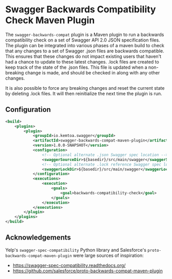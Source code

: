 # Swagger Backwards Compatibility Check Maven Plugin

The <code>swagger-backwards-compat</code> plugin is a Maven plugin to
run a backwards compatibility check on a set of Swagger API 2.0 JSON specification
files. The plugin can be integrated into various phases of a maven build to check 
that any changes to a set of Swagger .json files are backwards compatible.
This ensures that these changes do not impact existing users that haven't had a
chance to update to these latest changes. .lock files are created to keep
track of the state of the .json files. This file is updated when a non-breaking change
is made, and should be checked in along with any other changes.

It is also possible to force any breaking changes and reset the current state
by deleting .lock files. It will then reinitialize the next time the
plugin is run.

## Configuration

```xml
<build>
    <plugins>
        <plugin>
            <groupId>io.kemtoa.swagger</groupId>
            <artifactId>swagger-backwards-compat-maven-plugin</artifactId>
            <version>1.0.0-SNAPSHOT</version>
            <configuration>
                <!-- Optional alternate .json Swagger spec location -->
                <swaggerSourceDir>${basedir}/src/main/swagger</swaggerSourceDir>
                <!-- Optional alternate .lock reference Swagger spec location -->
                <swaggerLockDir>${basedir}/src/main/swagger</swaggerLockDir>
            </configuration>
            <executions>
                <execution>
                    <goals>
                        <goal>backwards-compatibility-check</goal>
                    </goals>
                </execution>
            </executions>
        </plugin>
    </plugins>
</build>
```

## Acknowledgements
Yelp's `swagger-spec-compatibility` Python library and Salesforce's
`proto-backwards-compat-maven-plugin` were large sources of inspiration:
* https://swagger-spec-compatibility.readthedocs.org/
* https://github.com/salesforce/proto-backwards-compat-maven-plugin
